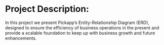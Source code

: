 # Project Description:

In this project we present Pickapp’s Entity-Relationship Diagram (ERD), designed to ensure
the efficiency of business operations in the present and provide a scalable foundation to keep
up with business growth and future enhancements.
